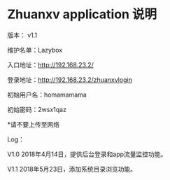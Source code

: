 # Zhuanxv application 说明

版本： v1.1

维护名单：Lazybox

入口地址：http://192.168.23.2/

登录地址：http://192.168.23.2/zhuanxvlogin

初始用户名：homamamama

初始密码：2wsx1qaz

\*请不要上传至网络



Log：

V1.0 2018年4月14日，提供后台登录和app流量监控功能。

V1.1 2018年5月23日，添加系统目录浏览功能。
